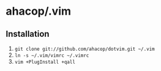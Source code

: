 # ahacop/.vim

## Installation
1. `git clone git://github.com/ahacop/dotvim.git ~/.vim`
1. `ln -s ~/.vim/vimrc ~/.vimrc`
1. `vim +PlugInstall +qall`
